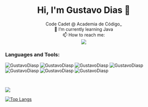 <h1 align="center">Hi, I'm Gustavo Dias 👋</h1>

<div align="center">
  Code Cadet @ Academia de Código_ <br>
  🌱 I’m currently learning Java <br>
  📫 How to reach me: <br>
  <a href="https://www.linkedin.com/in/gustavo-dias-pereira/" target="_blank"><img src="https://img.shields.io/badge/-LinkedIn-%230077B5?style=for-the-badge&logo=linkedin&logoColor=white" target="_blank"></a>
</div> 


<h3 align="left">Languages and Tools:</h3>

<p>
  <img src="https://img.shields.io/badge/JavaScript-F7DF1E?style=for-the-badge&logo=javascript&logoColor=black" alt="GustavoDiasp" />
  <img src="https://img.shields.io/badge/HTML5-E34F26?style=for-the-badge&logo=html5&logoColor=white" alt="GustavoDiasp" />
  <img src="https://img.shields.io/badge/CSS3-1572B6?style=for-the-badge&logo=css3&logoColor=white" alt="GustavoDiasp" />
  <img src="https://img.shields.io/badge/java-%23ED8B00.svg?style=for-the-badge&logo=java&logoColor=white" alt="GustavoDiasp" />
  <img src="https://img.shields.io/badge/IntelliJIDEA-000000.svg?style=for-the-badge&logo=intellij-idea&logoColor=white" alt="GustavoDiasp" />
  <img src="https://img.shields.io/badge/Visual_Studio_Code-0078D4?style=for-the-badge&logo=visual%20studio%20code&logoColor=white" alt="GustavoDiasp" />
  <img src="https://img.shields.io/badge/GIT-E44C30?style=for-the-badge&logo=git&logoColor=white" alt="GustavoDiasp" />
</p>

<br>

![](https://komarev.com/ghpvc/?username=GustavoDiasp&color=orange) 


[![Top Langs](https://github-readme-stats.vercel.app/api/top-langs/?username=GustavoDiasp&layout=compact&theme=codeSTACKr)](https://github.com/GustavoDiasp)


<!---
GustavoDiasp/GustavoDiasp is a ✨ special ✨ repository because its `README.md` (this file) appears on your GitHub profile.
You can click the Preview link to take a look at your changes.
--->
